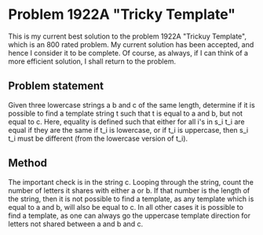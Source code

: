 # Problem 1922A "Tricky Template"
This is my current best solution to the problem 1922A "Trickuy Template", which is an 800 rated problem. My current solution has been accepted, and hence I consider it to be complete. Of course, as always, if I can think of a more efficient solution, I shall return to the problem. 

## Problem statement
Given three lowercase strings a b and c of the same length, determine if it is possible to find a template string t such that t is equal to a and b, but not equal to c. Here, equality is defined such that either for all i's in s_i t_i are equal if they are the same if t_i is lowercase, or if t_i is uppercase, then s_i t_i must be different (from the lowercase version of t_i).

## Method
The important check is in the string c. Looping through the string, count the number of letters it shares with either a or b. If that number is the length of the string, then it is not possible to find a template, as any template which is equal to a and b, will also be equal to c. In all other cases it is possible to find a template, as one can always go the uppercase template direction for letters not shared between a and b and c.